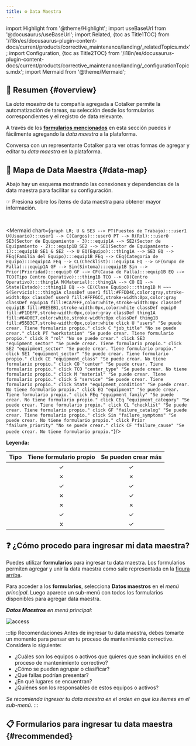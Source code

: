 ```yaml
---
title: ⚙️ Data Maestra
---
```


import Highlight from '@theme/Highlight';
import useBaseUrl from '@docusaurus/useBaseUrl'; 
import Related, {toc as Title1TOC} from '/i18n/es/docusaurus-plugin-content-docs/current/products/corrective_maintenance/landing/_relatedTopics.mdx'; 
import Configuration, {toc as Title2TOC} from '/i18n/es/docusaurus-plugin-content-docs/current/products/corrective_maintenance/landing/_configurationTopics.mdx'; 
import Mermaid from '@theme/Mermaid';


## 📌 Resumen {#overview}
La _data maestra_ de tu compañía agregada a Cotalker permite la automatización de tareas, su selección desde los formularios correspondientes y el registro de data relevante.

A través de los [**formularios mencionados**](#forms) en esta sección puedes ir fácilmente agregando la _data maestra_ a la plataforma.

Conversa con un representante Cotalker para ver otras formas de agregar y editar tu _data maestra_ en la plataforma.

## 📍 Mapa de Data Maestra {#data-map}
Abajo hay un esquema mostrando las conexiones y dependencias de la data maestra para facilitar su configuración.

<div className="align-center">

<span className="badge badge--warning">☞ Presiona sobre los ítems de data maestra para obtener mayor información.</span>

</div>
<br/>

<Mermaid chart={`
    graph LR;
        U & SE3 --> PT(Puestos de Trabajo):::user1
        U(Usuario):::user1 --> C(Cargos):::user0
        PT --> R(Rol):::user0
        SE3(Sector de Equipamiento - 3):::equip1A --> SE2(Sector de Equipamiento - 2):::equip1B
        SE2 --> SE1(Sector de Equipamiento - 1):::equip1B
        SE1 & SE2 --> U
        EQ(Equipo):::thing1A --> SE3
        EQ --> FEq(Familia del Equipo):::equip1B
        FEq --> CEq(Categoría de Equipo):::equip1A
        FEq --> CL(Checklist):::equip1A
        EQ --> GF(Grupo de Falla):::equip1A
        GF --> Sin(Síntoma):::equip1B
        Sin --> Prior(Prioridad):::equip0
        GF --> CF(Causa de Falla):::equip1B
        EQ --> TCO(Tipo Centro Operativo):::thing1B
        TCO --> CO(Centro Operativo):::thing1A
        M(Material):::thing1A --> CO
        EQ --> State(Estado):::thing1B
        EQ --> CE(Clase Equipo):::thing1B
        M ~~~ S(Servicio):::thing1A
        classDef user1 fill:#FFDD4C,color:gray,stroke-width:0px
        classDef user0 fill:#FFF6CC,stroke-width:0px,color:gray
        classDef equip1A fill:#CA7FFF,color:white,stroke-width:0px
        classDef equip1B fill:#8E5EB1,stroke-width:0px,color:white
        classDef equip0 fill:#F1DEFF,stroke-width:0px,color:gray
        classDef thing1A fill:#64D0E7,color:white,stroke-width:0px
        classDef thing1B fill:#55B3C7,stroke-width:0px,color:white
        click U "users" "Se puede crear. Tiene formulario propio."
        click C "job_title" "No se puede crear."
        click PT "workstation" "Se puede crear. Tiene formulario propio."
        click R "rol" "No se puede crear."
        click SE3 "equipment_sector" "Se puede crear. Tiene formulario propio."
        click SE2 "equipment_sector" "Se puede crear. Tiene formulario propio."
        click SE1 "equipment_sector" "Se puede crear. Tiene formulario propio."
        click CE "equipment_class" "Se puede crear. No tiene formulario propio."
        click CO "center" "Se puede crear. Tiene formulario propio."
        click TCO "center_type" "Se puede crear. No tiene formulario propio."
        click M "material" "Se puede crear. Tiene formulario propio."
        click S "service" "Se puede crear. Tiene formulario propio."
        click State "equipment_condition" "Se puede crear. No tiene formulario propio."
        click EQ "equipment" "Se puede crear. Tiene formulario propio."
        click FEq "equipment_family" "Se puede crear. No tiene formulario propio."
        click CEq "equipment_category" "Se puede crear. Tiene formulario propio."
        click CL "checklist" "Se puede crear. Tiene formulario propio."
        click GF "failure_catalog" "Se puede crear. Tiene formulario propio."
        click Sin "failure_symptoms" "Se puede crear. No tiene formulario propio."
        click Prior "failure_priority" "No se puede crear."
        click CF "failure_cause" "Se puede crear. No tiene formulario propio."
`}/>

<div className="align-center">

**Leyenda:**

Tipo | Tiene formulario propio | Se pueden crear más
:---: | :---: | :---:
<Highlight text="Relacionado con Usuarios" color="#FFDD4C" textcolor="gray"/> | ✓ | ✓ 
<Highlight text="Relacionado con Usuarios" color="#FFF6CC" textcolor="gray"/> | ✗ | ✗ 
<Highlight text="Relacionado con Equipos" color="#CA7FFF" textcolor="white"/> | ✓ | ✓
<Highlight text="Relacionado con Equipos" color="#8E5EB1" textcolor="white"/> | ✗ | ✓
<Highlight text="Relacionado con Equipos" color="#F1DEFF" textcolor="gray"/> | ✗ | ✗
<Highlight text="Relacionado con Activos" color="#64D0E7" textcolor="white"/> | ✓ | ✓
<Highlight text="Relacionado con Activos" color="#55B3C7" textcolor="white"/> | x | ✓


</div>


## ❓ ¿Cómo procedo para ingresar mi data maestra?
Puedes utilizar **formularios** para ingresar tu data maestra. Los formularios permiten agregar y unir la data maestra como sale representada en la [figura arriba](#data-map).

Para acceder a los **formularios**, selecciona **Datos maestros** en el _menú principal_. Luego aparece un sub-menú con todos los formularios disponibles para agregar data maestra. 

_**Datos Maestros** en menú principal:_

<div className="margin-left--lg img_sizing">

![access](/img/productos_es/product_master_data_00.png)

</div>

:::tip Recomendaciones
Antes de ingresar tu data maestra, debes tomarte un momento para pensar en tu proceso de mantenimiento correctivo. Considera lo siguiente:
- ¿Cuáles son los equipos o activos que quieres que sean incluídos en el proceso de mantenimiento correctivo?
- ¿Cómo se pueden agrupar o clasificar?
- ¿Qué fallas podrían presentar?
- ¿En qué lugares se encuentran?
- ¿Quiénes son los responsables de estos equipos o activos?

_Se recomienda ingresar tu data maestra en el orden en que los ítemes en el sub-menú._
:::

## 📋 Formularios para ingresar tu data maestra {#recommended}

<Configuration/>